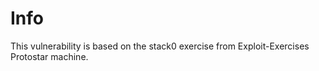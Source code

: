 # Info
This vulnerability is based on the stack0 exercise from Exploit-Exercises Protostar machine.
